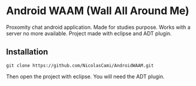 # Android WAAM (Wall All Around Me)

Proxomity chat android application.
Made for studies purpose. Works with a server no more available.
Project made with eclipse and ADT plugin.

## Installation

```shell
git clone https://github.com/NicolasCami/AndroidWAAM.git
```

Then open the project with eclipse. You will need the ADT plugin.
